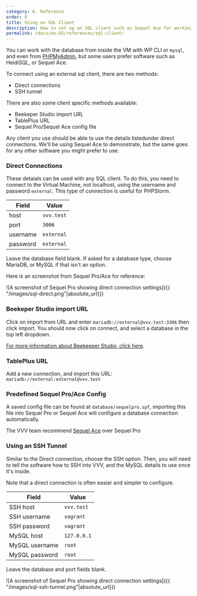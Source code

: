```yaml
---
category: 6. Reference
order: 8
title: Using an SQL Client
description: How to set up an SQL client such as Sequel Ace for working with the VVV database
permalink: /docs/en-US/references/sql-client/
---
```


You can work with the database from inside the VM with WP CLI or `mysql`, and even from [PHPMyAdmin](http://vvv.test/phpmyadmin), but some users prefer software such as HeidiSQL, or Sequel Ace.

To connect using an external sql client, there are two methods:

 - Direct connections
 - SSH tunnel
 
There are also some client specific methods available:

 - Beekeper Studio import URL
 - TablePlus URL
 - Sequel Pro/Sequel Ace config file

Any client you use should be able to use the details listedunder direct connections. We'll be using Sequel Ace to demonstrate, but the same goes for any other software you might prefer to use.

### Direct Connections

These detaials can be used with any SQL client. To do this, you need to connect to the Virtual Machine, not localhost, using the username and password `external`. This type of connection is useful for PHPStorm.

| Field    	| Value    	  |
|----------	|------------	|
| host     	| `vvv.test` 	|
| port     	| `3006`     	|
| username 	| `external` 	|
| password 	| `external` 	|

Leave the database field blank. If asked for a database type, choose MariaDB, or MySQL if that isn't an option.

Here is an screenshot from Sequel Pro/Ace for reference:

![A screenshot of Sequel Pro showing direct connection settings]({{ "/images/sql-direct.png"|absolute_url}})

### Beekeper Studio import URL

Click on import from URL and enter `mariadb://external@vvv.test:3306` then click import. You should now click on connect, and select a database in the top left dropdown.

[For more information about Beekeeper Studio, click here](https://www.beekeeperstudio.io/).

### TablePlus URL

Add a new connection, and import this URL: `mariadb://external:external@vvv.test`

### Predefined Sequel Pro/Ace Config

A saved config file can be found at `database/sequelpro.spf`, importing this file into Sequel Pro or Sequel Ace will configure a database connection automatically.

The VVV team recommend [Sequel Ace](https://github.com/Sequel-Ace/Sequel-Ace/releases) over Sequel Pro

### Using an SSH Tunnel

Similar to the Direct connection, choose the SSH option. Then, you will need to tell the software how to SSH into VVV, and the MySQL details to use once it's inside.

Note that a direct connection is often easier and simpler to configure.

| Field          	| Value     	  |
|----------------	|-------------	|
| SSH host       	| `vvv.test`  	|
| SSH username   	| `vagrant`   	|
| SSH password   	| `vagrant`   	|
| MySQL host     	| `127.0.0.1` 	|
| MySQL username 	| `root`      	|
| MySQL password 	| `root`      	|

Leave the database and port fields blank.

![A screenshot of Sequel Pro showing direct connection settings]({{ "/images/sql-ssh-tunnel.png"|absolute_url}})
